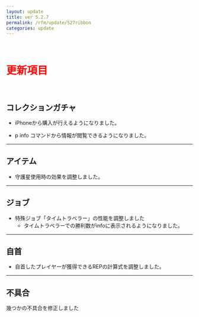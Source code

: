 ```yaml
---
layout: update
title: ver 5.2.7
permalink: /rfm/update/527ribbon
categories: update
---
```



<br>
<h1 id="1"><font color="red">更新項目</font></h1><br>




## <span class="green-badge">コレクションガチャ</span>     

+  iPhoneから購入が行えるようになりました。   

+  p info コマンドから情報が閲覧できるようになりました。  

  
-----------------------------------------------------  
## <span class="green-badge">アイテム</span>     

+  守護星使用時の効果を調整しました。   


-----------------------------------------------------  
## <span class="green-badge">ジョブ</span>      

+  特殊ジョブ「タイムトラベラー」の性能を調整しました  
   +  タイムトラベラーでの勝利数がinfoに表示されるようになりました。  


-----------------------------------------------------  
## <span class="green-badge">自首</span>      

+  自首したプレイヤーが獲得できるREPの計算式を調整しました。 
  

-----------------------------------------------------  
## <span class="yellow-badge">不具合</span>      
幾つかの不具合を修正しました   

